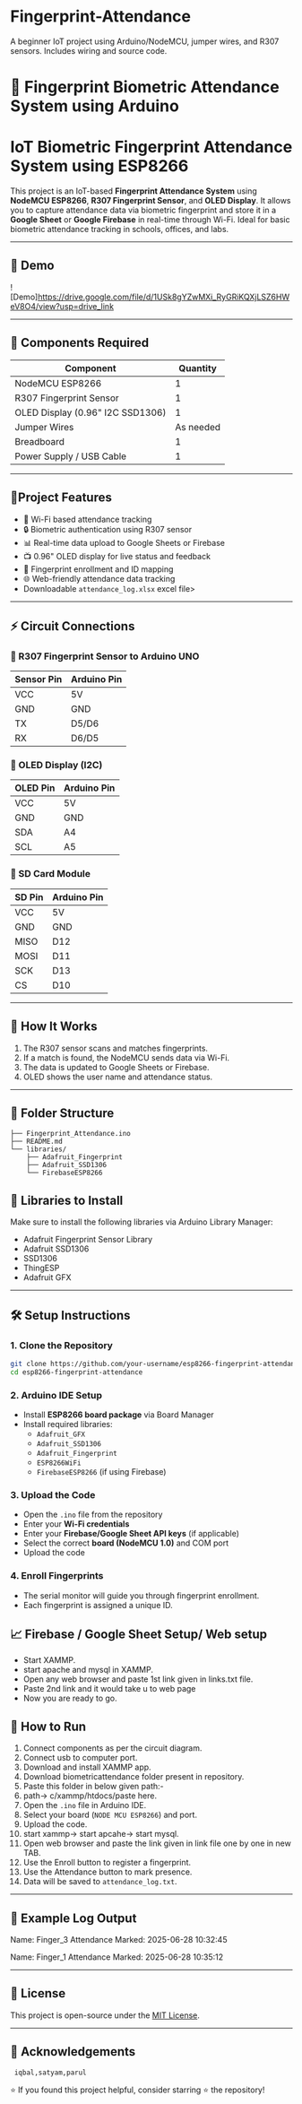 # Fingerprint-Attendance
A beginner IoT project using Arduino/NodeMCU, jumper wires, and R307 sensors. Includes wiring and source code.
# 🔐 Fingerprint Biometric Attendance System using Arduino

# IoT Biometric Fingerprint Attendance System using ESP8266

This project is an IoT-based **Fingerprint Attendance System** using **NodeMCU ESP8266**, **R307 Fingerprint Sensor**, and **OLED Display**. It allows you to capture attendance data via biometric fingerprint and store it in a **Google Sheet** or **Google Firebase** in real-time through Wi-Fi. Ideal for basic biometric attendance tracking in schools, offices, and labs.

---

## 📸 Demo

![Demo]https://drive.google.com/file/d/1USk8gYZwMXi_RyGRiKQXjLSZ6HWeV8O4/view?usp=drive_link

---
## 🧰 Components Required

| Component | Quantity |
|----------|----------|
| NodeMCU ESP8266 | 1 |
| R307 Fingerprint Sensor | 1 |
| OLED Display (0.96" I2C SSD1306) | 1 |
| Jumper Wires | As needed |
| Breadboard | 1 |
| Power Supply / USB Cable | 1 |

---

## 🚀Project Features

- 📡 Wi-Fi based attendance tracking
- 🔒 Biometric authentication using R307 sensor
- 📊 Real-time data upload to Google Sheets or Firebase
- 📺 0.96" OLED display for live status and feedback
- 💾 Fingerprint enrollment and ID mapping
- 🌐 Web-friendly attendance data tracking
- Downloadable `attendance_log.xlsx` excel file> 

---

## ⚡ Circuit Connections

### 🔹 R307 Fingerprint Sensor to Arduino UNO

| Sensor Pin | Arduino Pin |
|------------|-------------|
| VCC        | 5V          |
| GND        | GND         |
| TX         | D5/D6       |
| RX         | D6/D5       |

### 🔹 OLED Display (I2C)

| OLED Pin | Arduino Pin |
|----------|-------------|
| VCC      | 5V          |
| GND      | GND         |
| SDA      | A4          |
| SCL      | A5          |

### 🔹 SD Card Module

| SD Pin | Arduino Pin |
|--------|-------------|
| VCC    | 5V          |
| GND    | GND         |
| MISO   | D12         |
| MOSI   | D11         |
| SCK    | D13         |
| CS     | D10         |

---
## 🔧 How It Works

1. The R307 sensor scans and matches fingerprints.
2. If a match is found, the NodeMCU sends data via Wi-Fi.
3. The data is updated to Google Sheets or Firebase.
4. OLED shows the user name and attendance status.


---
## 📂 Folder Structure

```
├── Fingerprint_Attendance.ino
├── README.md
└── libraries/
    ├── Adafruit_Fingerprint
    ├── Adafruit_SSD1306
    └── FirebaseESP8266
```

## 🔧 Libraries to Install

Make sure to install the following libraries via Arduino Library Manager:

- Adafruit Fingerprint Sensor Library
- Adafruit SSD1306
- SSD1306
- ThingESP
- Adafruit GFX  


---
## 🛠️ Setup Instructions

### 1. Clone the Repository

```bash
git clone https://github.com/your-username/esp8266-fingerprint-attendance.git
cd esp8266-fingerprint-attendance
```

### 2. Arduino IDE Setup

- Install **ESP8266 board package** via Board Manager
- Install required libraries:
  - `Adafruit_GFX`
  - `Adafruit_SSD1306`
  - `Adafruit_Fingerprint`
  - `ESP8266WiFi`
  - `FirebaseESP8266` (if using Firebase)

### 3. Upload the Code

- Open the `.ino` file from the repository
- Enter your **Wi-Fi credentials**
- Enter your **Firebase/Google Sheet API keys** (if applicable)
- Select the correct **board (NodeMCU 1.0)** and COM port
- Upload the code

### 4. Enroll Fingerprints

- The serial monitor will guide you through fingerprint enrollment.
- Each fingerprint is assigned a unique ID.

## 📈 Firebase / Google Sheet Setup/ Web setup
- Start XAMMP.
- start apache and mysql in XAMMP.
- Open any web browser and paste 1st link given in links.txt file.
- Paste 2nd link and it would take u to web page
- Now you are ready to go.


## 🚀 How to Run

1. Connect components as per the circuit diagram.
2. Connect usb to computer port.
3. Download and install XAMMP app.
4. Download biometricattendance folder present in repository.
5. Paste this folder in below given path:-
6. path-> c/xammp/htdocs/paste here.
7. Open the `.ino` file in Arduino IDE.
8. Select your board (`NODE MCU ESP8266`) and port.
9. Upload the code.
10. start xammp-> start apcahe-> start mysql.
11. Open web browser and paste the link given in link file one by one in new TAB.
13. Use the Enroll button to register a fingerprint.
14. Use the Attendance button to mark presence.
15. Data will be saved to `attendance_log.txt`.

---

## 📄 Example Log Output

Name: Finger_3
Attendance Marked: 2025-06-28 10:32:45

Name: Finger_1
Attendance Marked: 2025-06-28 10:35:12


---

## 📃 License

This project is open-source under the [MIT License](LICENSE).

---

## 🙌 Acknowledgements
     iqbal,satyam,parul
     
⭐ If you found this project helpful, consider starring ⭐ the repository!
